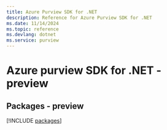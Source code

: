 ```yaml
---
title: Azure Purview SDK for .NET
description: Reference for Azure Purview SDK for .NET
ms.date: 11/14/2024
ms.topic: reference
ms.devlang: dotnet
ms.service: purview
---
```

# Azure purview SDK for .NET - preview
## Packages - preview
[!INCLUDE [packages](purview-index.md)]
